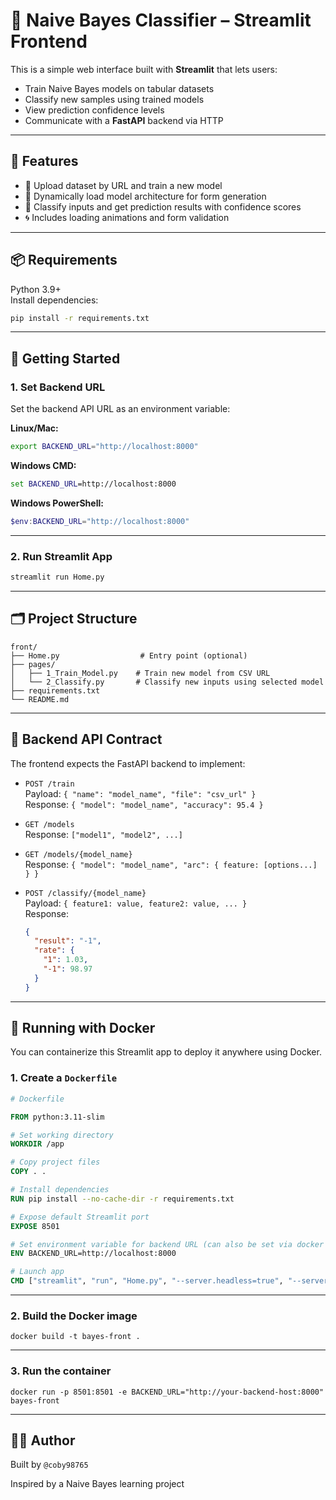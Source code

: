 # 🧠 Naive Bayes Classifier – Streamlit Frontend

This is a simple web interface built with **Streamlit** that lets users:
- Train Naive Bayes models on tabular datasets
- Classify new samples using trained models
- View prediction confidence levels
- Communicate with a **FastAPI** backend via HTTP

---

## 🚀 Features

- 📂 Upload dataset by URL and train a new model
- 🔄 Dynamically load model architecture for form generation
- 🧾 Classify inputs and get prediction results with confidence scores
- 🌀 Includes loading animations and form validation

---

## 📦 Requirements

Python 3.9+  
Install dependencies:

```bash
pip install -r requirements.txt
```

---

## 🏁 Getting Started

### 1. Set Backend URL

Set the backend API URL as an environment variable:

**Linux/Mac:**
```bash
export BACKEND_URL="http://localhost:8000"
```

**Windows CMD:**
```cmd
set BACKEND_URL=http://localhost:8000
```

**Windows PowerShell:**
```powershell
$env:BACKEND_URL="http://localhost:8000"
```

---

### 2. Run Streamlit App

```bash
streamlit run Home.py
```

---

## 🗂 Project Structure

```
front/
├── Home.py                  # Entry point (optional)
├── pages/
│   ├── 1_Train_Model.py    # Train new model from CSV URL
│   └── 2_Classify.py       # Classify new inputs using selected model
├── requirements.txt
└── README.md
```

---

## 📡 Backend API Contract

The frontend expects the FastAPI backend to implement:

- `POST /train`  
  Payload: `{ "name": "model_name", "file": "csv_url" }`  
  Response: `{ "model": "model_name", "accuracy": 95.4 }`

- `GET /models`  
  Response: `["model1", "model2", ...]`

- `GET /models/{model_name}`  
  Response: `{ "model": "model_name", "arc": { feature: [options...] } }`

- `POST /classify/{model_name}`  
  Payload: `{ feature1: value, feature2: value, ... }`  
  Response:  
  ```json
  {
    "result": "-1",
    "rate": {
      "1": 1.03,
      "-1": 98.97
    }
  }
  ```

---

## 🐳 Running with Docker

You can containerize this Streamlit app to deploy it anywhere using Docker.

### 1. Create a `Dockerfile`

```dockerfile
# Dockerfile

FROM python:3.11-slim

# Set working directory
WORKDIR /app

# Copy project files
COPY . .

# Install dependencies
RUN pip install --no-cache-dir -r requirements.txt

# Expose default Streamlit port
EXPOSE 8501

# Set environment variable for backend URL (can also be set via docker run)
ENV BACKEND_URL=http://localhost:8000

# Launch app
CMD ["streamlit", "run", "Home.py", "--server.headless=true", "--server.port=8501", "--server.enableCORS=false"]
```
---
### 2. Build the Docker image
```commandline
docker build -t bayes-front .
```

---
### 3. Run the container
```commandline
docker run -p 8501:8501 -e BACKEND_URL="http://your-backend-host:8000" bayes-front
```

---

## 🧑‍💻 Author

Built by `@coby98765`

Inspired by a Naive Bayes learning project

